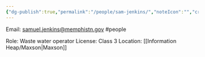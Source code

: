 ```yaml
---
{"dg-publish":true,"permalink":"/people/sam-jenkins/","noteIcon":"","created":"2025-05-20T10:31:33.761-05:00"}
---
```


Email: samuel.jenkins@memphistn.gov
#people

Role: Waste water operator
License: Class 3
Location: [[Information Heap/Maxson\|Maxson]]